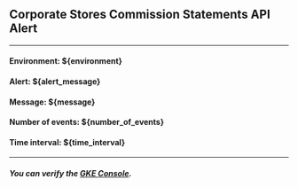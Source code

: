 ## Corporate Stores Commission Statements API Alert

---

#### Environment: ${environment}
#### Alert: ${alert_message}
#### Message: ${message}
#### Number of events: ${number_of_events}
#### Time interval: ${time_interval}

---

##### You can verify the [GKE Console](${nccs_gke_console}).
